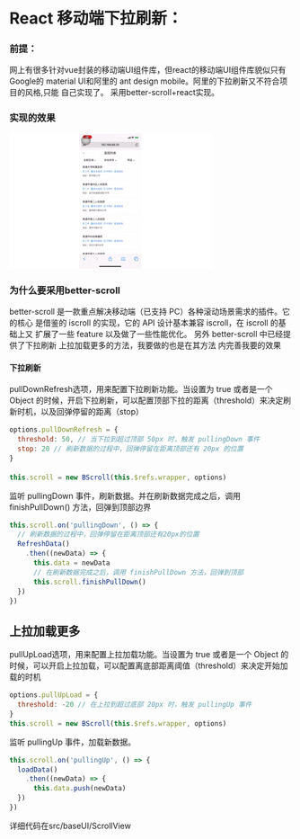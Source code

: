 # React 移动端下拉刷新： 

### 前提：

网上有很多针对vue封装的移动端UI组件库，但react的移动端UI组件库貌似只有Google的
material UI和阿里的 ant design mobile。阿里的下拉刷新又不符合项目的风格,只能
自己实现了。
采用better-scroll+react实现。

### 实现的效果

![](./screens/16f9e1bf0aa7d6cb.gif)

### 为什么要采用better-scroll

better-scroll 是一款重点解决移动端（已支持 PC）各种滚动场景需求的插件。它的核心
是借鉴的 iscroll 的实现，它的 API 设计基本兼容 iscroll，在 iscroll 的基础上又
扩展了一些 feature 以及做了一些性能优化。 
另外 better-scroll 中已经提供了下拉刷新 上拉加载更多的方法，我要做的也是在其方法
内完善我要的效果



#### 下拉刷新

pullDownRefresh选项，用来配置下拉刷新功能。当设置为 true 或者是一个 Object 的时候，开启下拉刷新，可以配置顶部下拉的距离（threshold）来决定刷新时机，以及回弹停留的距离（stop）

```javascript
options.pullDownRefresh = {
  threshold: 50, // 当下拉到超过顶部 50px 时，触发 pullingDown 事件
  stop: 20 // 刷新数据的过程中，回弹停留在距离顶部还有 20px 的位置
}

this.scroll = new BScroll(this.$refs.wrapper, options)
```

监听 pullingDown 事件，刷新数据。并在刷新数据完成之后，调用 finishPullDown() 方法，回弹到顶部边界

```javascript
this.scroll.on('pullingDown', () => {
  // 刷新数据的过程中，回弹停留在距离顶部还有20px的位置
  RefreshData()
    .then((newData) => {
      this.data = newData
      // 在刷新数据完成之后，调用 finishPullDown 方法，回弹到顶部
      this.scroll.finishPullDown()
  })
})
```



## 上拉加载更多

pullUpLoad选项，用来配置上拉加载功能。当设置为 true 或者是一个 Object 的时候，可以开启上拉加载，可以配置离底部距离阈值（threshold）来决定开始加载的时机

```javascript
options.pullUpLoad = {
  threshold: -20 // 在上拉到超过底部 20px 时，触发 pullingUp 事件
}
this.scroll = new BScroll(this.$refs.wrapper, options)
```

监听 pullingUp 事件，加载新数据。

```javascript
this.scroll.on('pullingUp', () => {
  loadData()
    .then((newData) => {
      this.data.push(newData)
  })
})
```

详细代码在src/baseUI/ScrollView
